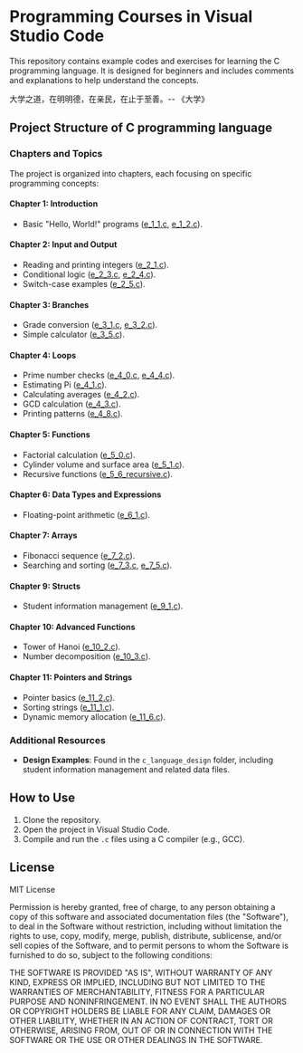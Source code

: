 # Programming Courses in Visual Studio Code

This repository contains example codes and exercises for learning the C programming language. It is designed for beginners and includes comments and explanations to help understand the concepts.

大学之道，在明明德，在亲民，在止于至善。-- 《大学》

## Project Structure of **C programming language**

### Chapters and Topics
The project is organized into chapters, each focusing on specific programming concepts:

#### Chapter 1: Introduction
- Basic "Hello, World!" programs ([e_1_1.c](c_language/e_1_1.c), [e_1_2.c](c_language/e_1_2.c)).

#### Chapter 2: Input and Output
- Reading and printing integers ([e_2_1.c](c_language/e_2_1.c)).
- Conditional logic ([e_2_3.c](c_language/e_2_3.c), [e_2_4.c](c_language/e_2_4.c)).
- Switch-case examples ([e_2_5.c](c_language/e_2_5.c)).

#### Chapter 3: Branches
- Grade conversion ([e_3_1.c](c_language/e_3_1.c), [e_3_2.c](c_language/e_3_2.c)).
- Simple calculator ([e_3_5.c](c_language/e_3_5.c)).

#### Chapter 4: Loops
- Prime number checks ([e_4_0.c](c_language/e_4_0.c), [e_4_4.c](c_language/e_4_4.c)).
- Estimating Pi ([e_4_1.c](c_language/e_4_1.c)).
- Calculating averages ([e_4_2.c](c_language/e_4_2.c)).
- GCD calculation ([e_4_3.c](c_language/e_4_3.c)).
- Printing patterns ([e_4_8.c](c_language/e_4_8.c)).

#### Chapter 5: Functions
- Factorial calculation ([e_5_0.c](c_language/e_5_0.c)).
- Cylinder volume and surface area ([e_5_1.c](c_language/e_5_1.c)).
- Recursive functions ([e_5_6_recursive.c](c_language/e_5_6_recursive.c)).

#### Chapter 6: Data Types and Expressions
- Floating-point arithmetic ([e_6_1.c](c_language/e_6_1.c)).

#### Chapter 7: Arrays
- Fibonacci sequence ([e_7_2.c](c_language/e_7_2.c)).
- Searching and sorting ([e_7_3.c](c_language/e_7_3.c), [e_7_5.c](c_language/e_7_5.c)).

#### Chapter 9: Structs
- Student information management ([e_9_1.c](c_language/e_9_1.c)).

#### Chapter 10: Advanced Functions
- Tower of Hanoi ([e_10_2.c](c_language/e_10_2.c)).
- Number decomposition ([e_10_3.c](c_language/e_10_3.c)).

#### Chapter 11: Pointers and Strings
- Pointer basics ([e_11_2.c](c_language/e_11_2.c)).
- Sorting strings ([e_11_1.c](c_language/e_11_1.c)).
- Dynamic memory allocation ([e_11_6.c](c_language/e_11_6.c)).

### Additional Resources
- **Design Examples**: Found in the `c_language_design` folder, including student information management and related data files.

## How to Use
1. Clone the repository.
2. Open the project in Visual Studio Code.
3. Compile and run the `.c` files using a C compiler (e.g., GCC).

## License

MIT License

Permission is hereby granted, free of charge, to any person obtaining a copy of this software and associated documentation files (the "Software"), to deal in the Software without restriction, including without limitation the rights to use, copy, modify, merge, publish, distribute, sublicense, and/or sell copies of the Software, and to permit persons to whom the Software is furnished to do so, subject to the following conditions:

THE SOFTWARE IS PROVIDED "AS IS", WITHOUT WARRANTY OF ANY KIND, EXPRESS OR IMPLIED, INCLUDING BUT NOT LIMITED TO THE WARRANTIES OF MERCHANTABILITY, FITNESS FOR A PARTICULAR PURPOSE AND NONINFRINGEMENT. IN NO EVENT SHALL THE AUTHORS OR COPYRIGHT HOLDERS BE LIABLE FOR ANY CLAIM, DAMAGES OR OTHER LIABILITY, WHETHER IN AN ACTION OF CONTRACT, TORT OR OTHERWISE, ARISING FROM, OUT OF OR IN CONNECTION WITH THE SOFTWARE OR THE USE OR OTHER DEALINGS IN THE SOFTWARE.
